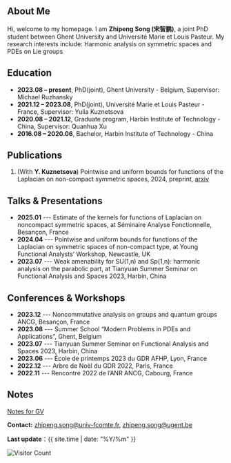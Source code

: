 ## About Me

Hi, welcome to my homepage. 
I am **Zhipeng Song (宋智鹏)**, a joint PhD student between Ghent University and Université Marie et Louis Pasteur. My research interests include: Harmonic analysis on symmetric spaces and PDEs on Lie groups

## Education

- **2023.08 – present**, PhD(joint), Ghent University - Belgium, Supervisor: Michael Ruzhansky 
- **2021.12 – 2023.08**, PhD(joint),   Université Marie et Louis Pasteur  - France, Supervisor: Yulia Kuznetsova 
- **2020.08 – 2021.12**, Graduate program,   Harbin Institute of Technology  - China, Supervisor: Quanhua Xu
- **2016.08 – 2020.06**, Bachelor,   Harbin Institute of Technology  - China

  
## Publications

1. (With **Y. Kuznetsova**) Pointwise and uniform bounds for functions of the Laplacian on non-compact symmetric spaces, 2024, preprint, [arxiv](https://doi.org/10.48550/arXiv.2409.02688)

## Talks & Presentations

- **2025.01** --- Estimate of the kernels for functions of Laplacian on noncompact symmetric spaces, at Séminaire Analyse Fonctionnelle, Besançon, France
- **2024.04** --- Pointwise and uniform bounds for functions of the Laplacian on symmetric spaces of non-compact type, at Young Functional Analysts’ Workshop, Newcastle, UK
- **2023.07** --- Weak amenability for SU(1,n) and Sp(1,n): harmonic analysis on the parabolic part, at Tianyuan Summer Seminar on Functional Analysis and Spaces 2023, Harbin, China 

## Conferences & Workshops

- **2023.12** --- Noncommutative analysis on groups and quantum groups ANCG, Besançon, France
- **2023.08** --- Summer School “Modern Problems in PDEs and Applications”, Ghent, Belgium 
- **2023.07** --- Tianyuan Summer Seminar on Functional Analysis and Spaces 2023, Harbin, China
- **2023.06** --- École de printemps 2023 du GDR AFHP, Lyon, France 
- **2022.12** --- Arbre de Noël du GDR 2022, Paris, France 
- **2022.11** --- Rencontre 2022 de l’ANR ANCG, Cabourg, France

## Notes

[Notes for GV](./GV.pdf)

**Contact:** zhipeng.song@univ-fcomte.fr, zhipeng.song@ugent.be 

**Last update**：{{ site.time | date: "%Y/%m" }}

![Visitor Count](https://hits.seeyoufarm.com/api/count/incr/badge.svg?url=https://github.com/ZhipengS/&count_bg=%2379C83D&title_bg=%23555555&icon=github.svg&icon_color=%23E7E7E7&title=Visitors&edge_flat=false)

